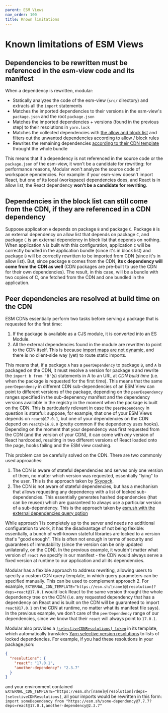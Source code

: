 ```yaml
---
parent: ESM Views
nav_order: 100
title: Known limitations
---
```


# Known limitations of ESM Views

## Dependencies to be rewritten must be referenced in the esm-view code and its manifest

When a dependency is rewritten, modular:

- Statically analyzes the code of the esm-view (`src/` directory) and extracts
  all the `import` statements
- Matches the imported dependencies to their versions in the esm-view's
  `package.json` and the root `package.json`
- Matches the imported dependencies + versions (found in the previous step) to
  their resolutions in `yarn.lock`
- Matches the collected dependencies with
  [the allow and block list](./customize-bundle-strategy.md) and filters out the
  unwanted dependencies according to allow / block rules
- Rewrites the remaining dependencies
  [according to their CDN template](./esm-cdn.md) throught the whole bundle

This means that if a dependency is not referenced in the source code or the
`package.json` of the esm-view, it won't be a candidate for rewriting: for
performance reasons, Modular won't analyze the source code of workspace
ependencies. For example: if your esm-view doesn't import React, but one of its
local (workspace) dependencies does, and React is in allow list, the React
dependency **won't be a candidate for rewriting**.

## Dependencies in the block list can still come from the CDN, if they are referenced in a CDN dependency

Suppose application `A` depends on package `B` and package `C`. Package `B` is
an external dependency on allow list that depends on package `C`, and package
`C` is an external dependency in block list that depends on nothing. When
application `A` is built with this configuration, application `C` will be
correctly bundled in the application bundle (since it's in block list) and
package `B` will be correctly rewritten to be imported from CDN (since it's in
allow list). But, since package `B` comes from the CDN, **its `C` dependency
will come from the CDN as well** (CDN packages are pre-built to use the CDN for
their own dependencies). The result, in this case, will be a bundle with two
copies of C, one fetched from the CDN and one bundled in the application.

## Peer dependencies are resolved at build time on the CDN

ESM CDNs essentially perform two tasks before serving a package that is
requested for the first time:

1. If the package is available as a CJS module, it is converted into an ES
   Module.
2. All the external dependencies found in the module are rewritten to point to
   the CDN itself. This is because
   [import maps are not dynamic](https://github.com/WICG/import-maps/issues/92),
   and there is no client-side way (yet) to route static imports.

This means that, if a package `A` has a `peerDependency` to package `B`, and `A`
is packaged on the CDN, it must resolve a version for package `B` and rewrite
the `import b from 'B'`(s) statements in A to an URL at _CDN build time_ (i.e.
when the package is requested for the first time). This means that the same
`peerDependency` in different CDN sub-dependencies of an ESM View can point to
different versions of the package, depending on the `peerDependency` ranges
specified in the sub-depenency manifest and the dependency versions available in
the registry in the moment when the package is built on the CDN. This is
particularly relevant in case the `peerDependency` in question is stateful:
suppose, for example, that one of your ESM Views depends on `react@17.0.1`, but
one of your dependencies on the CDN depend on `react@>16.8.0` (pretty common if
the dependency uses hooks). Depending on the moment that your dependency was
first requested from the CDN (and the version of your CDN), it can come with
_any_ version of React hardcoded, resulting in two different versions of React
loaded onto the page, hooks failing and the ESM view crashing.

This problem can be carefully solved on the CDN. There are two commonly used
approaches:

1. The CDN is aware of stateful dependencies and serves only one version of
   them, no matter which version was requested, essentially "lying" to the user.
   This is the approach taken by
   [Skypack](https://github.com/skypackjs/skypack-cdn/issues/88).
2. The CDN is not aware of stateful dependencies, but has a mechanism that
   allows requesting any dependency with a list of locked sub-dependencies. This
   essentially generates hashed dependencies (that can be reused) which are
   guaranteed to always use a particular version of a sub-dependency. This is
   the approach taken by
   [esm.sh with the external dependencies query option](https://github.com/esm-dev/esm.sh#specify-external-dependencies)

While approach 1 is completely up to the server and needs no additional
configuration to work, it has the disadvantage of not being flexible:
essentially, a bunch of well-known stateful libraries are locked to a version
that's "good enough". This is often not enough in terms of security and
guarantees of immutability (since the version can be only updated unilaterally,
on the CDN). In the previous example, it wouldn't matter what version of `react`
we specify in our manifest - the CDN would always serve a fixed version at
runtime to our application and all its dependencies.

Modular has a flexible approach to address rewriting, allowing users to specify
a custom CDN query template, in which query parameters can be specified
manually. This can be used to complement approach 2. For example,
`EXTERNAL_CDN_TEMPLATE="https://esm.sh/[name]@[resolution]?deps=react@17.0.1`
would lock React to the same version throught the whole dependency tree on the
CDN (i.e. any requested dependency that has a dependency on React and is built
on the CDN will be guaranteed to import `react@17.0.1` on the CDN at runtime, no
matter what its manifest file says). In the previous example, we don't care of
the `peerDependency` range of our dependencies, since we know that their `react`
will always point to `17.0.1`.

Modular also provides a [`[selectiveCDNResolutions] token`](./esm-cdn.md) in its
template, which automatically translates
[Yarn selective version resolutions](https://classic.yarnpkg.com/lang/en/docs/selective-version-resolutions/)
to lists of locked dependencies. For example, if you had these resolutions in
your package.json:

```json
{
  "resolutions": {
    "react": "17.0.1",
    "another-dependency": "2.3.7"
  }
}
```

and your environment contained
`EXTERNAL_CDN_TEMPLATE="https://esm.sh/[name]@[resolution]?deps=[selectiveCDNResolutions]`,
all your imports would be rewritten in this form:
`import someDependency from "https://esm.sh/some-dependency@7.7.7?deps=react@17.0.1,another-dependency@2.3.7"`
